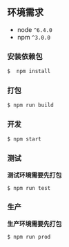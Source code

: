 
## 环境需求
* node `^6.4.0`
* npm `^3.0.0`


### 安装依赖包


```bash
$  npm install
```

### 打包

```bash
$ npm run build                   
```

### 开发
```bash
$ npm start                   
```

### 测试

**测试环境需要先打包**

```bash
$ npm run test                   
```

### 生产

**生产环境需要先打包**

```bash
$ npm run prod                   
```
